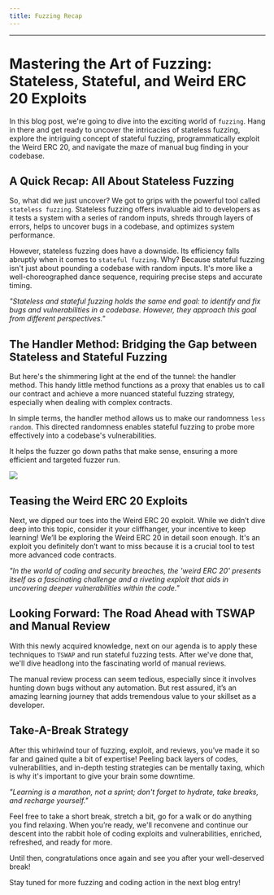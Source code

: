 ```yaml
---
title: Fuzzing Recap
---
```




---

# Mastering the Art of Fuzzing: Stateless, Stateful, and Weird ERC 20 Exploits

In this blog post, we're going to dive into the exciting world of `fuzzing`. Hang in there and get ready to uncover the intricacies of stateless fuzzing, explore the intriguing concept of stateful fuzzing, programmatically exploit the Weird ERC 20, and navigate the maze of manual bug finding in your codebase.

## A Quick Recap: All About Stateless Fuzzing

So, what did we just uncover? We got to grips with the powerful tool called `stateless fuzzing`. Stateless fuzzing offers invaluable aid to developers as it tests a system with a series of random inputs, shreds through layers of errors, helps to uncover bugs in a codebase, and optimizes system performance.

However, stateless fuzzing does have a downside. Its efficiency falls abruptly when it comes to `stateful fuzzing`. Why? Because stateful fuzzing isn't just about pounding a codebase with random inputs. It's more like a well-choreographed dance sequence, requiring precise steps and accurate timing.

_"Stateless and stateful fuzzing holds the same end goal: to identify and fix bugs and vulnerabilities in a codebase. However, they approach this goal from different perspectives."_

## The Handler Method: Bridging the Gap between Stateless and Stateful Fuzzing

But here's the shimmering light at the end of the tunnel: the handler method. This handy little method functions as a proxy that enables us to call our contract and achieve a more nuanced stateful fuzzing strategy, especially when dealing with complex contracts.

In simple terms, the handler method allows us to make our randomness `less random`. This directed randomness enables stateful fuzzing to probe more effectively into a codebase's vulnerabilities.

It helps the fuzzer go down paths that make sense, ensuring a more efficient and targeted fuzzer run.

![](https://cdn.videotap.com/imecUt1GioVaw6WCZCUs-33.1.png)

## Teasing the Weird ERC 20 Exploits

Next, we dipped our toes into the Weird ERC 20 exploit. While we didn’t dive deep into this topic, consider it your cliffhanger, your incentive to keep learning! We’ll be exploring the Weird ERC 20 in detail soon enough. It's an exploit you definitely don’t want to miss because it is a crucial tool to test more advanced code contracts.

_"In the world of coding and security breaches, the 'weird ERC 20' presents itself as a fascinating challenge and a riveting exploit that aids in uncovering deeper vulnerabilities within the code."_

## Looking Forward: The Road Ahead with TSWAP and Manual Review

With this newly acquired knowledge, next on our agenda is to apply these techniques to `TSWAP` and run stateful fuzzing tests. After we've done that, we'll dive headlong into the fascinating world of manual reviews.

The manual review process can seem tedious, especially since it involves hunting down bugs without any automation. But rest assured, it’s an amazing learning journey that adds tremendous value to your skillset as a developer.

## Take-A-Break Strategy

After this whirlwind tour of fuzzing, exploit, and reviews, you’ve made it so far and gained quite a bit of expertise! Peeling back layers of codes, vulnerabilities, and in-depth testing strategies can be mentally taxing, which is why it's important to give your brain some downtime.

_"Learning is a marathon, not a sprint; don't forget to hydrate, take breaks, and recharge yourself."_

Feel free to take a short break, stretch a bit, go for a walk or do anything you find relaxing. When you’re ready, we'll reconvene and continue our descent into the rabbit hole of coding exploits and vulnerabilities, enriched, refreshed, and ready for more.

Until then, congratulations once again and see you after your well-deserved break!

Stay tuned for more fuzzing and coding action in the next blog entry!
